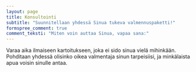 ```yaml
---
layout: page
title: Konsultointi
subtitle: "Suunnitellaan yhdessä Sinua tukeva valmennuspaketti!"
formspree_comment: true
comment_teksti: "Miten voin auttaa Sinua, vapaa sana:"
---
```


Varaa aika ilmaiseen kartoitukseen, joka ei sido sinua vielä mihinkään. Pohditaan yhdessä olisinko oikea valmentaja sinun tarpeisiisi, ja minkälaista apua voisin sinulle antaa.
